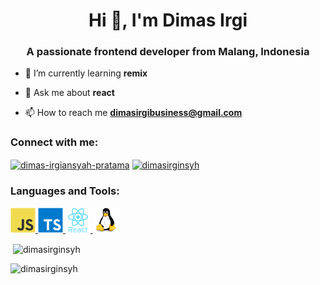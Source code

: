 <h1 align="center">Hi 👋, I'm Dimas Irgi</h1>
<h3 align="center">A passionate frontend developer from Malang, Indonesia</h3>

- 🌱 I’m currently learning **remix**

- 💬 Ask me about **react**

- 📫 How to reach me **dimasirgibusiness@gmail.com**

<h3 align="left">Connect with me:</h3>
<p align="left">
<a href="https://linkedin.com/in/dimas-irgiansyah-pratama" target="blank"><img align="center" src="https://raw.githubusercontent.com/rahuldkjain/github-profile-readme-generator/master/src/images/icons/Social/linked-in-alt.svg" alt="dimas-irgiansyah-pratama" height="30" width="40" /></a>
<a href="https://instagram.com/dimasirginsyh" target="blank"><img align="center" src="https://raw.githubusercontent.com/rahuldkjain/github-profile-readme-generator/master/src/images/icons/Social/instagram.svg" alt="dimasirginsyh" height="30" width="40" /></a>
</p>

<h3 align="left">Languages and Tools:</h3>
<p align="left"><a href="https://developer.mozilla.org/en-US/docs/Web/JavaScript" target="_blank" rel="noreferrer"> <img src="https://raw.githubusercontent.com/devicons/devicon/master/icons/javascript/javascript-original.svg" alt="javascript" width="40" height="40"/> </a><a href="https://www.typescriptlang.org/" target="_blank" rel="noreferrer"> <img src="https://raw.githubusercontent.com/devicons/devicon/master/icons/typescript/typescript-original.svg" alt="typescript" width="40" height="40"/> </a><a href="https://reactjs.org/" target="_blank" rel="noreferrer"> <img src="https://raw.githubusercontent.com/devicons/devicon/master/icons/react/react-original-wordmark.svg" alt="react" width="40" height="40"/> </a><a href="https://www.linux.org/" target="_blank" rel="noreferrer"> <img src="https://raw.githubusercontent.com/devicons/devicon/master/icons/linux/linux-original.svg" alt="linux" width="40" height="40"/> </a></p>
<p>&nbsp;<img align="center" src="https://github-readme-stats.vercel.app/api?username=dimasirginsyh&show_icons=true&locale=en" alt="dimasirginsyh" /></p>
<p><img align="left" src="https://github-readme-stats.vercel.app/api/top-langs?username=dimasirginsyh&show_icons=true&locale=en&layout=compact" alt="dimasirginsyh" /></p>



